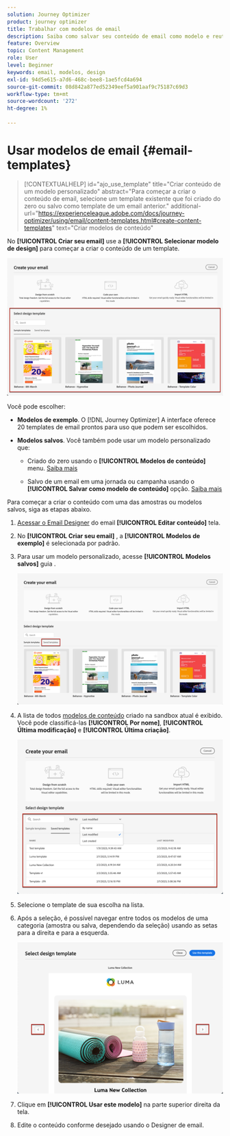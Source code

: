 ```yaml
---
solution: Journey Optimizer
product: journey optimizer
title: Trabalhar com modelos de email
description: Saiba como salvar seu conteúdo de email como modelo e reutilizá-lo no Journey Optimizer
feature: Overview
topic: Content Management
role: User
level: Beginner
keywords: email, modelos, design
exl-id: 94d5e615-a7d6-468c-bee8-1ae5fcd4a694
source-git-commit: 08d842a877ed52349eef5a901aaf9c75187c69d3
workflow-type: tm+mt
source-wordcount: '272'
ht-degree: 1%

---
```


# Usar modelos de email {#email-templates}

>[!CONTEXTUALHELP]
>id="ajo_use_template"
>title="Criar conteúdo de um modelo personalizado"
>abstract="Para começar a criar o conteúdo de email, selecione um template existente que foi criado do zero ou salvo como template de um email anterior."
>additional-url="https://experienceleague.adobe.com/docs/journey-optimizer/using/email/content-templates.html#create-content-templates" text="Criar modelos de conteúdo"

No **[!UICONTROL Criar seu email]** use a **[!UICONTROL Selecionar modelo de design]** para começar a criar o conteúdo de um template.

![](assets/email_designer-templates.png)

Você pode escolher:

* **Modelos de exemplo**. O [!DNL Journey Optimizer] A interface oferece 20 templates de email prontos para uso que podem ser escolhidos.

* **Modelos salvos**. Você também pode usar um modelo personalizado que:

   * Criado do zero usando o **[!UICONTROL Modelos de conteúdo]** menu. [Saiba mais](content-templates.md#create-template-from-scratch)

   * Salvo de um email em uma jornada ou campanha usando o **[!UICONTROL Salvar como modelo de conteúdo]** opção. [Saiba mais](content-templates.md#save-as-template)

Para começar a criar o conteúdo com uma das amostras ou modelos salvos, siga as etapas abaixo.

1. [Acessar o Email Designer](get-started-email-design.md) do email **[!UICONTROL Editar conteúdo]** tela.

1. No **[!UICONTROL Criar seu email]** , a **[!UICONTROL Modelos de exemplo]** é selecionada por padrão.

1. Para usar um modelo personalizado, acesse **[!UICONTROL Modelos salvos]** guia .

   ![](assets/email_designer-saved-templates-tab.png)

1. A lista de todos [modelos de conteúdo](content-templates.md#create-content-templates) criado na sandbox atual é exibido. Você pode classificá-las **[!UICONTROL Por nome]**, **[!UICONTROL Última modificação]** e **[!UICONTROL Última criação]**.

   ![](assets/email_designer-saved-templates-filter.png)

1. Selecione o template de sua escolha na lista.

1. Após a seleção, é possível navegar entre todos os modelos de uma categoria (amostra ou salva, dependendo da seleção) usando as setas para a direita e para a esquerda.

   ![](assets/email_designer-saved-templates-navigate.png)

1. Clique em **[!UICONTROL Usar este modelo]** na parte superior direita da tela.

1. Edite o conteúdo conforme desejado usando o Designer de email.
